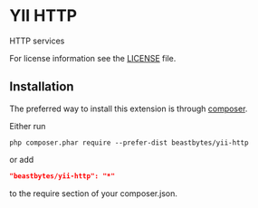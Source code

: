 # YII HTTP
HTTP services

For license information see the [LICENSE](LICENSE.md) file.

## Installation

The preferred way to install this extension is through [composer](http://getcomposer.org/download/).

Either run

```
php composer.phar require --prefer-dist beastbytes/yii-http
```

or add

```json
"beastbytes/yii-http": "*"
```

to the require section of your composer.json.
